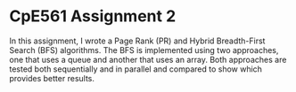 # CpE561 Assignment 2

In this assignment, I wrote a Page Rank (PR) and Hybrid Breadth-First Search (BFS) algorithms. The BFS is implemented using two approaches, one that uses a queue and another that uses an array. Both approaches are tested both sequentially and in parallel and compared to show which provides better results.

